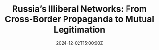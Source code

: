 ---
title: "Russia’s Illiberal Networks: From Cross-Border Propaganda to Mutual Legitimation"

event: Online Webinar
event_url: https://www.authlib.eu/russias-illiberal-network-event/

#location: Democracy Institute, Budapest, Hungary
#address:
#  street: 450 Serra Mall
#  city: Stanford
#  region: CA
#  postcode: '94305'
#  country: United States

summary: "The successful transnationalization of illiberal networks has become a prominent feature of European and transatlantic politics. Over the past 15 years, the relationship between Russia and illiberal Western actors has grown deeper and more strategic. The Kremlin has leveraged these connections to amplify its influence, employing shared narratives and mutual-legitimation strategies to strengthen its position domestically and internationally. Following a brief period of superficial distancing after Russia’s full-scale invasion of Ukraine in February 2022, most pro-Russian illiberal actors in the EU have kept and even increased their ties with Moscow.

This discussion will explore how narratives originating from Russia are recontextualized and used for legitimation purposes in the political discourses of European countries. The panel will also look at the cases of Austria and Hungary, identifying the mechanisms, narratives, and processes that drive the propaganda exchanges between the Austrian Freedom Party (FPÖ), the regime of Viktor Orbán, and the Kremlin, and highlighting the asymmetry of these relationships. The conversation will also contribute to a deeper understanding of the complex transnational connections between illiberal actors, their cross-border learning processes, and the need for collaborative international efforts to combat disinformation and the transfusion of illiberal and authoritarian politics as well as to uphold democratic values.

Research conducted in the framework of the AUTHLIB (Neo-authoritarianisms in Europe and the Liberal Democratic Response) project provides an important contribution to understanding these dynamics and thus to the forging of effective strategies to counter the influence of coordinated illiberal narratives and propaganda efforts across Europe. The panel will discuss some of this research published in the journal article titled “Russia and central European illiberal actors: mutual legitimation amid the full-scale invasion of Ukraine” by Franziska Wagner (Central European University, CEU Democracy Institute), Liliia Sablina (Central European University), and Bálint Mikola (CEU Democracy Institute), and in the AUTHLIB working paper titled “Cross-Border Propaganda Networks: Examining the Relationship Between the Russian and Hungarian Regimes” by Dorka Takácsy (The German Marshall Fund of the United States)."

# Talk start and end times.
#   End time can optionally be hidden by prefixing the line with `#`.
date: '2024-12-02T15:00:00Z'
#date_end: '2030-06-01T15:00:00Z'
all_day: false

# Schedule page publish date (NOT talk date).
publishDate: '2024-11-28T13:00:00Z'

authors:
  - admin

tags: []

# Is this a featured talk? (true/false)
featured: true

image:
  caption: ''
#  focal_point: Right

links:
#  - icon: twitter
#    icon_pack: fab
#    name: Follow
#    url: https://twitter.com/georgecushen
#url_code: 'https://github.com/FraWagner/intro_text_HP'
url_pdf: 'https://www.tandfonline.com/doi/full/10.1080/21599165.2024.2420967'
#url_slides: 'https://slideshare.net'
#url_video: 'https://youtube.com'

# Markdown Slides (optional).
#   Associate this talk with Markdown slides.
#   Simply enter your slide deck's filename without extension.
#   E.g. `slides = "example-slides"` references `content/slides/example-slides.md`.
#   Otherwise, set `slides = ""`.
slides: ""

# Projects (optional).
#   Associate this post with one or more of your projects.
#   Simply enter your project's folder or file name without extension.
#   E.g. `projects = ["internal-project"]` references `content/project/deep-learning/index.md`.
#   Otherwise, set `projects = []`.
projects: ["AUTHLIB"]
---